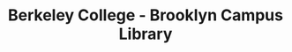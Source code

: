 ---
layout: repo
title: "Berkeley College - Brooklyn Campus Library"
id: 18953
permalink: repos/18953/
---